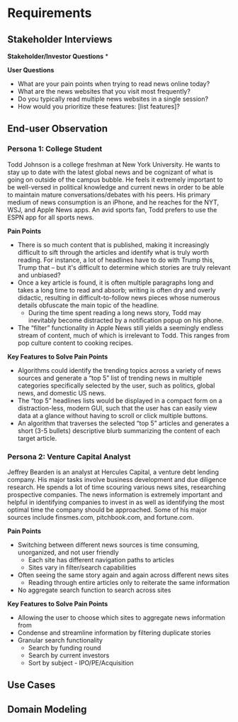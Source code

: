 # Requirements

## Stakeholder Interviews
**Stakeholder/Investor Questions**
* 

**User Questions**
* What are your pain points when trying to read news online today? 
* What are the news websites that you visit most frequently?
* Do you typically read multiple news websites in a single session?
* How would you prioritize these features: [list features]?

## End-user Observation
### Persona 1: College Student
Todd Johnson is a college freshman at New York University. He wants to stay up to date with the latest global news and be cognizant of what is going on outside of the campus bubble. He feels it extremely important to be well-versed in political knowledge and current news in order to be able to maintain mature conversations/debates with his peers. His primary medium of news consumption is an iPhone, and he reaches for the NYT, WSJ, and Apple News apps. An avid sports fan, Todd prefers to use the ESPN app for all sports news.

**Pain Points**
* There is so much content that is published, making it increasingly difficult to sift through the articles and identify what is truly worth reading. For instance, a lot of headlines have to do with Trump this, Trump that – but it's difficult to determine which stories are truly relevant and unbiased?
* Once a key article is found, it is often multiple paragraphs long and takes a long time to read and absorb; writing is often dry and overly didactic, resulting in difficult-to-follow news pieces whose numerous details obfuscate the main topic of the headline.
	* During the time spent reading a long news story, Todd may inevitably become distracted by a notification popup on his phone.
* The “filter” functionality in Apple News still yields a seemingly endless stream of content, much of which is irrelevant to Todd. This ranges from pop culture content to cooking recipes.

**Key Features to Solve Pain Points**
* Algorithms could identify the trending topics across a variety of news sources and generate a “top 5” list of trending news in multiple categories specifically selected by the user, such as politics, global news, and domestic US news. 
* The “top 5” headlines lists would be displayed in a compact form on a distraction-less, modern GUI, such that the user has can easily view data at a glance without having to scroll or click multiple buttons.
* An algorithm that traverses the selected “top 5” articles and generates a short (3-5 bullets) descriptive blurb summarizing the content of each target article.

### Persona 2: Venture Capital Analyst
Jeffrey Bearden is an analyst at Hercules Capital, a venture debt lending company. His major tasks involve business development and due diligence research. He spends a lot of time scouring various news sites, researching prospective companies. The news information is extremely important and helpful in identifying companies to invest in as well as identifying the most optimal time the company should be approached. Some of his major sources include finsmes.com, pitchbook.com, and fortune.com.

**Pain Points**
* Switching between different news sources is time consuming, unorganized, and not user friendly
	* Each site has different navigation paths to articles 
	* Sites vary in filter/search capabilities
* Often seeing the same story again and again across different news sites
	* Reading through entire articles only to reiterate the same information
* No aggregate search function to search across sites 

**Key Features to Solve Pain Points**
* Allowing the user to choose which sites to aggregate news information from
* Condense and streamline information by filtering duplicate stories
* Granular search functionality 
	* Search by funding round
	* Search by current investors
	* Sort by subject - IPO/PE/Acquisition


## Use Cases

## Domain Modeling